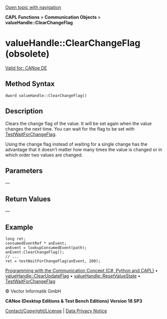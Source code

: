[Open topic with navigation](../../../../../CANoeDEFamily.htm#Topics/CAPLFunctions/CommunicationObjects/Methods/CAPLfunctionValueClearChangeFlag.md)

**CAPL Functions** » **Communication Objects** » **valueHandle::ClearChangeFlag**

# valueHandle::ClearChangeFlag (obsolete)

[Valid for: CANoe DE](../../../Shared/FeatureAvailability.md)

## Method Syntax

`dword valueHandle::ClearChangeFlag()`

## Description

Clears the change flag of the value. It will be set again when the value changes the next time. You can wait for the flag to be set with [TestWaitForChangeFlag](../../Test/Functions/CAPLfunctionTestWaitForChangeFlag.md).

Using the change flag instead of waiting for a single change has the advantage that it doesn’t matter how many times the value is changed or in which order two values are changed.

## Parameters

—

## Return Values

—

## Example

```plaintext
long ret;
consumedEventRef * anEvent;
anEvent = lookupConsumedEvent(path);
anEvent.ClearChangeFlag();
// ...
ret = testWaitForChangeFlag(anEvent, 200);
```

[Programming with the Communication Concept (C#, Python and CAPL)](../../../CANoeCANalyzer/CommunicationConcept/Programming/CCP.md) • [valueHandle::ClearUpdateFlag](CAPLfunctionValueClearUpdateFlag.md) • [valueHandle::ResetValueState](CAPLfunctionValueResetValueState.md) • [TestWaitForChangeFlag](../../Test/Functions/CAPLfunctionTestWaitForChangeFlag.md)

© Vector Informatik GmbH

**CANoe (Desktop Editions & Test Bench Editions) Version 18 SP3**

[Contact/Copyright/License](../../../Shared/ContactCopyrightLicense.md) | [Data Privacy Notice](https://www.vector.com/int/en/company/get-info/privacy-policy/)